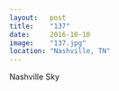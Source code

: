 ```yaml
---
layout:   post
title:    "137"
date:     2016-10-10
image:    "137.jpg"
location: "Nashville, TN"
---
```


Nashville Sky
